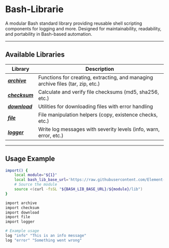 # Bash-Librarie

A modular Bash standard library providing reusable shell scripting components for logging and more. Designed for maintainability, readability, and portability in Bash-based automation.

---

## Available Libraries

| Library       | Description                        |
|---------------|------------------------------------|
| [***archive***](archive)   | Functions for creating, extracting, and managing archive files (tar, zip, etc.) |
| [***checksum***](checksum) | Calculate and verify file checksums (md5, sha256, etc.) |
| [***download***](download) | Utilities for downloading files with error handling |
| [***file***](file)           | File manipulation helpers (copy, existence checks, etc.) |
| [***logger***](logger)     | Write log messages with severity levels (info, warn, error, etc.) |

---

## Usage Example

```bash
import() {
    local module="${1}"
    local bash_lib_base_url='https://raw.githubusercontent.com/Element-Logic/bash-library/refs/heads/main'
    # Source the module
    source <(curl -fsSL "${BASH_LIB_BASE_URL}/${module}/lib")
}

import archive
import checksum
import download
import file
import logger

# Example usage
log "info" "This is an info message"
log "error" "Something went wrong"
